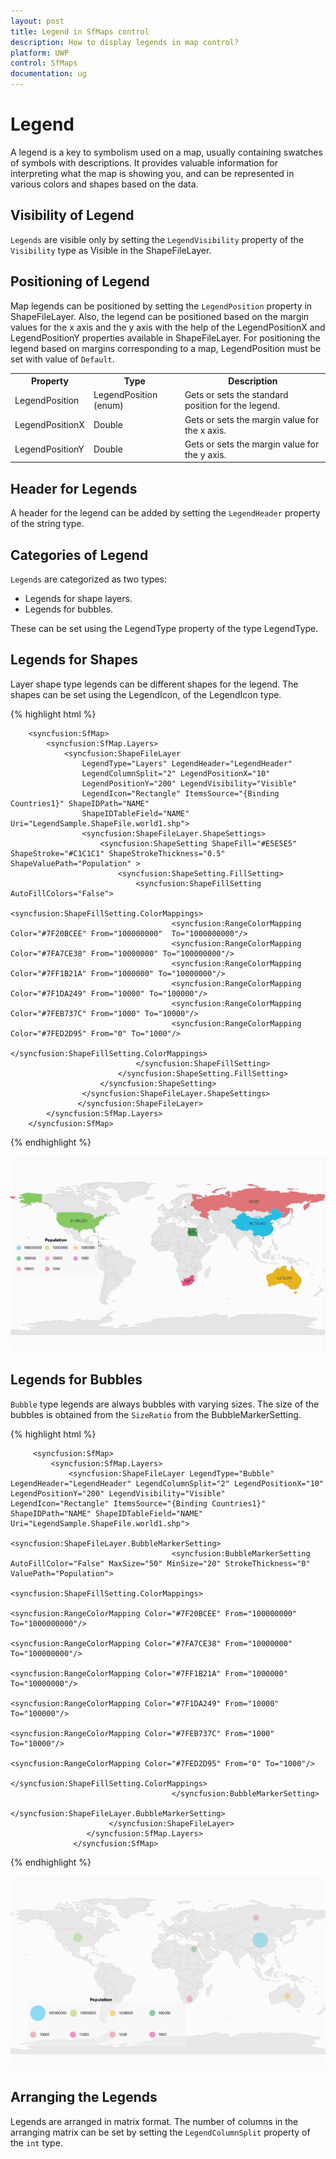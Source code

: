 ```yaml
---
layout: post
title: Legend in SfMaps control
description: How to display legends in map control?
platform: UWP
control: SfMaps
documentation: ug
---
```


# Legend

A legend is a key to symbolism used on a map, usually containing swatches of symbols with descriptions. It provides valuable information for interpreting what the map is showing you, and can be represented in various colors and shapes based on the data.

## Visibility of Legend 

`Legends` are visible only by setting the `LegendVisibility` property of the `Visibility` type as Visible in the ShapeFileLayer.

## Positioning of Legend 

Map legends can be positioned by setting the `LegendPosition` property in ShapeFileLayer. Also, the legend can be positioned based on the margin values for the x axis and the y axis with the help of the LegendPositionX and LegendPositionY properties available in ShapeFileLayer. For positioning the legend based on margins corresponding to a map, LegendPosition must be set with value of `Default`.

<table>
<tr>
<th>
Property</th><th>
Type</th><th>
Description</th></tr>
<tr>
<td>
LegendPosition</td><td>
LegendPosition (enum) </td><td>
Gets or sets the standard position for the legend.</td></tr>
<tr>
<td>
LegendPositionX</td><td>
Double</td><td>
Gets or sets the margin value for the x axis.</td></tr>
<tr>
<td>
LegendPositionY</td><td>
Double</td><td>
Gets or sets the margin value for the y axis.</td></tr>
</table>


## Header for Legends 

A header for the legend can be added by setting the `LegendHeader` property of the string type.

## Categories of Legend 

`Legends` are categorized as two types:

* Legends for shape layers.
* Legends for bubbles.

These can be set using the LegendType property of the type LegendType.

## Legends for Shapes 

Layer shape type legends can be different shapes for the legend. The shapes can be set using the LegendIcon, of the LegendIcon type.

{% highlight html %}

        <syncfusion:SfMap>
            <syncfusion:SfMap.Layers>
                <syncfusion:ShapeFileLayer 
                    LegendType="Layers" LegendHeader="LegendHeader"
                    LegendColumnSplit="2" LegendPositionX="10"
                    LegendPositionY="200" LegendVisibility="Visible"
                    LegendIcon="Rectangle" ItemsSource="{Binding Countries1}" ShapeIDPath="NAME"  
                    ShapeIDTableField="NAME" Uri="LegendSample.ShapeFile.world1.shp">
                    <syncfusion:ShapeFileLayer.ShapeSettings>
                        <syncfusion:ShapeSetting ShapeFill="#E5E5E5" ShapeStroke="#C1C1C1" ShapeStrokeThickness="0.5" ShapeValuePath="Population" >
                            <syncfusion:ShapeSetting.FillSetting>
                                <syncfusion:ShapeFillSetting AutoFillColors="False">
                                     <syncfusion:ShapeFillSetting.ColorMappings>
                                        <syncfusion:RangeColorMapping Color="#7F20BCEE" From="100000000"  To="1000000000"/>
                                        <syncfusion:RangeColorMapping Color="#7FA7CE38" From="10000000" To="100000000"/>
                                        <syncfusion:RangeColorMapping Color="#7FF1B21A" From="1000000" To="10000000"/>
                                        <syncfusion:RangeColorMapping Color="#7F1DA249" From="10000" To="100000"/>
                                        <syncfusion:RangeColorMapping Color="#7FEB737C" From="1000" To="10000"/>
                                        <syncfusion:RangeColorMapping Color="#7FED2D95" From="0" To="1000"/>
                                    </syncfusion:ShapeFillSetting.ColorMappings>
                                </syncfusion:ShapeFillSetting>
                            </syncfusion:ShapeSetting.FillSetting>
                        </syncfusion:ShapeSetting>
                    </syncfusion:ShapeFileLayer.ShapeSettings>
                   </syncfusion:ShapeFileLayer>
            </syncfusion:SfMap.Layers>
        </syncfusion:SfMap>

{% endhighlight  %}

![](Legend_images/Legend_img1.png)
 

## Legends for Bubbles

`Bubble` type legends are always bubbles with varying sizes.  The size of the bubbles is obtained from the `SizeRatio` from the BubbleMarkerSetting.



{% highlight html %}
         
         <syncfusion:SfMap>
             <syncfusion:SfMap.Layers>
                 <syncfusion:ShapeFileLayer LegendType="Bubble" LegendHeader="LegendHeader" LegendColumnSplit="2" LegendPositionX="10"                    LegendPositionY="200" LegendVisibility="Visible"                    LegendIcon="Rectangle" ItemsSource="{Binding Countries1}"                          ShapeIDPath="NAME" ShapeIDTableField="NAME" Uri="LegendSample.ShapeFile.world1.shp">                  
                                <syncfusion:ShapeFileLayer.BubbleMarkerSetting>                                               
                                        <syncfusion:BubbleMarkerSetting AutoFillColor="False" MaxSize="50" MinSize="20" StrokeThickness="0" ValuePath="Population">
                                                <syncfusion:ShapeFillSetting.ColorMappings>                                        
                                                        <syncfusion:RangeColorMapping Color="#7F20BCEE" From="100000000"  To="1000000000"/>        
                                                        <syncfusion:RangeColorMapping Color="#7FA7CE38" From="10000000" To="100000000"/>                                        
                                                        <syncfusion:RangeColorMapping Color="#7FF1B21A" From="1000000" To="10000000"/>
                                                        <syncfusion:RangeColorMapping Color="#7F1DA249" From="10000" To="100000"/>                                        
                                                        <syncfusion:RangeColorMapping Color="#7FEB737C" From="1000" To="10000"/>      
                                                        <syncfusion:RangeColorMapping Color="#7FED2D95" From="0" To="1000"/>                                    
                                                </syncfusion:ShapeFillSetting.ColorMappings> 
                                        </syncfusion:BubbleMarkerSetting>
                                </syncfusion:ShapeFileLayer.BubbleMarkerSetting>
                          </syncfusion:ShapeFileLayer>
                     </syncfusion:SfMap.Layers>    
                  </syncfusion:SfMap>
               
{% endhighlight  %}


![](Legend_images/Legend_img2.png)

## Arranging the Legends 

Legends are arranged in matrix format. The number of columns in the arranging matrix can be set by setting the `LegendColumnSplit` property of the `int` type. 




